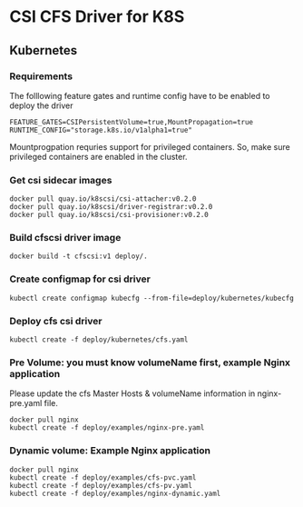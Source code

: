 # CSI CFS Driver for K8S

## Kubernetes
### Requirements

The folllowing feature gates and runtime config have to be enabled to deploy the driver

```
FEATURE_GATES=CSIPersistentVolume=true,MountPropagation=true
RUNTIME_CONFIG="storage.k8s.io/v1alpha1=true"
```

Mountprogpation requries support for privileged containers. So, make sure privileged containers are enabled in the cluster.

### Get csi sidecar images

```
docker pull quay.io/k8scsi/csi-attacher:v0.2.0
docker pull quay.io/k8scsi/driver-registrar:v0.2.0
docker pull quay.io/k8scsi/csi-provisioner:v0.2.0
```

### Build cfscsi driver image

```docker build -t cfscsi:v1 deploy/.```

### Create configmap for csi driver

```kubectl create configmap kubecfg --from-file=deploy/kubernetes/kubecfg```

### Deploy cfs csi driver

```kubectl create -f deploy/kubernetes/cfs.yaml```

### Pre Volume: you must know volumeName first, example Nginx application

Please update the cfs Master Hosts & volumeName information in nginx-pre.yaml file.

```
docker pull nginx
kubectl create -f deploy/examples/nginx-pre.yaml
```

### Dynamic volume: Example Nginx application

```
docker pull nginx
kubectl create -f deploy/examples/cfs-pvc.yaml
kubectl create -f deploy/examples/cfs-pv.yaml
kubectl create -f deploy/examples/nginx-dynamic.yaml
```
